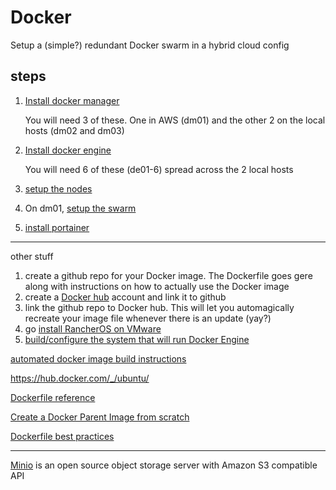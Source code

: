 # Docker

Setup a (simple?) redundant Docker swarm in a hybrid cloud config

## steps

1. [Install docker manager](https://github.com/shepner/Docker/tree/master/Manager)

   You will need 3 of these.  One in AWS (dm01) and the other 2 on the local hosts (dm02 and dm03)
2. [Install docker engine](https://github.com/shepner/Docker/tree/master/Engine/Ubuntu)

   You will need 6 of these (de01-6) spread across the 2 local hosts

3. [setup the nodes](https://github.com/shepner/Docker/blob/master/Manager/HOME/bin/dc_install_nodes.sh)
4. On dm01, [setup the swarm](https://github.com/shepner/Docker/blob/master/Manager/HOME/bin/dm_swarm_create.sh)
5. [install portainer](https://github.com/shepner/Docker/blob/master/Manager/docker/portainer/install_portainer.sh)


--------

other stuff
1.  create a github repo for your Docker image.  The Dockerfile goes gere along with instructions on how to actually use the Docker image
2.  create a [Docker hub](https://hub.docker.com/) account and link it to github
3.  link the github repo to Docker hub.  This will let you automagically recreate your image file whenever there is an update (yay?)
4.  go [install RancherOS on VMware](https://github.com/shepner/Docker-RancherOS)
5.  [build/configure the system that will run Docker Engine](https://github.com/shepner/Docker-DockerMachineHost)

[automated docker image build instructions](https://docs.docker.com/docker-hub/builds/)

https://hub.docker.com/_/ubuntu/

[Dockerfile reference](https://docs.docker.com/engine/reference/builder/#format)

[Create a Docker Parent Image from scratch](https://docs.docker.com/engine/userguide/eng-image/baseimages/#creating-a-simple-parent-image-using-scratch)

[Dockerfile best practices](https://docs.docker.com/engine/userguide/eng-image/dockerfile_best-practices/#general-guidelines-and-recommendations)


---

[Minio](https://www.minio.io/) is an open source object storage server with Amazon S3 compatible API
